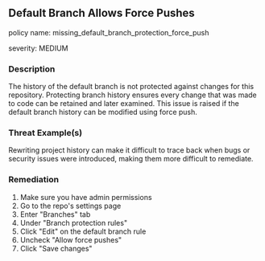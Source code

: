 ## Default Branch Allows Force Pushes
policy name: missing_default_branch_protection_force_push

severity: MEDIUM

### Description
The history of the default branch is not protected against changes for this repository. Protecting branch history ensures every change that was made to code can be retained and later examined. This issue is raised if the default branch history can be modified using force push.

### Threat Example(s)
Rewriting project history can make it difficult to trace back when bugs or security issues were introduced, making them more difficult to remediate.



### Remediation
1. Make sure you have admin permissions
2. Go to the repo's settings page
3. Enter "Branches" tab
4. Under "Branch protection rules"
5. Click "Edit" on the default branch rule
6. Uncheck "Allow force pushes"
7. Click "Save changes"



